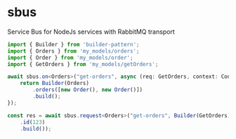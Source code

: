 sbus
=============

Service Bus for NodeJs services with RabbitMQ transport

```ts
import { Builder } from 'builder-pattern';
import { Orders } from 'my_models/orders';
import { Order } from 'my_models/order';
import { GetOrders } from 'my_models/getOrders';

await sbus.on<Orders>("get-orders", async (req: GetOrders, context: Context) => {
    return Builder(Orders)
        .orders([new Order(), new Order()])
        .build();
});

const res = await sbus.request<Orders>("get-orders", Builder(GetOrders)
    .id(123)
    .build());
```
